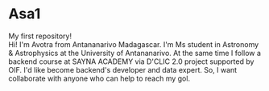 # Asa1
My first repository!
<br>
Hi! I'm Avotra from Antananarivo Madagascar.
I'm Ms student in Astronomy & Astrophysics at the University of Antananarivo.
At the same time I follow a backend course at SAYNA ACADEMY via D'CLIC 2.0 project supported by OIF.
I'd like become backend's developer and data expert.
So, I want collaborate with anyone who can help to reach my gol.
